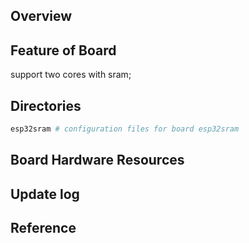 ## Overview

## Feature of Board
support two cores with sram;

## Directories

```sh
esp32sram # configuration files for board esp32sram
```

## Board Hardware Resources

## Update log

## Reference
